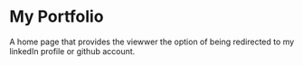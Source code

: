# My Portfolio

A home page that provides the viewwer the option of being redirected to my linkedIn profile or github account. 

